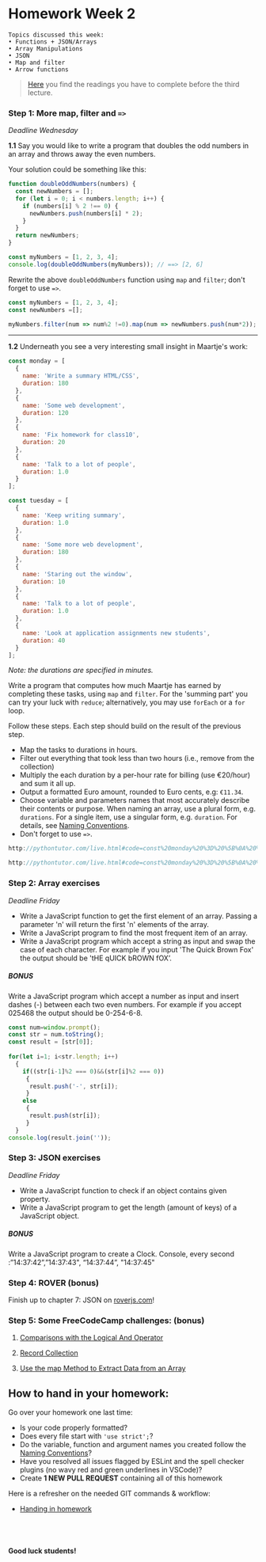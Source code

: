 # Homework Week 2

```
Topics discussed this week:
• Functions + JSON/Arrays
• Array Manipulations
• JSON
• Map and filter
• Arrow functions
```

> [Here](/Week3/README.md) you find the readings you have to complete before the third lecture.

### Step 1: More map, filter and `=>`

_Deadline Wednesday_

**1.1** Say you would like to write a program that doubles the odd numbers in an array and throws away the even numbers.

Your solution could be something like this:

```js
function doubleOddNumbers(numbers) {
  const newNumbers = [];
  for (let i = 0; i < numbers.length; i++) {
    if (numbers[i] % 2 !== 0) {
      newNumbers.push(numbers[i] * 2);
    }
  }
  return newNumbers;
}

const myNumbers = [1, 2, 3, 4];
console.log(doubleOddNumbers(myNumbers)); // ==> [2, 6]
```

Rewrite the above `doubleOddNumbers` function using `map` and `filter`; don't forget to use `=>`.


```js 
const myNumbers = [1, 2, 3, 4];
const newNumbers =[];

myNumbers.filter(num => num%2 !=0).map(num => newNumbers.push(num*2));

```
---

**1.2** Underneath you see a very interesting small insight in Maartje's work:

```js 
const monday = [
  {
    name: 'Write a summary HTML/CSS',
    duration: 180
  },
  {
    name: 'Some web development',
    duration: 120
  },
  {
    name: 'Fix homework for class10',
    duration: 20
  },
  {
    name: 'Talk to a lot of people',
    duration: 1.0
  }
];

const tuesday = [
  {
    name: 'Keep writing summary',
    duration: 1.0
  },
  {
    name: 'Some more web development',
    duration: 180
  },
  {
    name: 'Staring out the window',
    duration: 10
  },
  {
    name: 'Talk to a lot of people',
    duration: 1.0
  },
  {
    name: 'Look at application assignments new students',
    duration: 40
  }
];
```

_Note: the durations are specified in minutes._

Write a program that computes how much Maartje has earned by completing these tasks, using `map` and `filter`. For the 'summing part' you can try your luck with `reduce`; alternatively, you may use `forEach` or a `for` loop.

Follow these steps. Each step should build on the result of the previous step.

- Map the tasks to durations in hours.
- Filter out everything that took less than two hours (i.e., remove from the collection)
- Multiply the each duration by a per-hour rate for billing (use €20/hour) and sum it all up.
- Output a formatted Euro amount, rounded to Euro cents, e.g: `€11.34`.
- Choose variable and parameters names that most accurately describe their contents or purpose. When naming an array, use a plural form, e.g. `durations`. For a single item, use a singular form, e.g. `duration`. For details, see [Naming Conventions](https://github.com/HackYourFuture/fundamentals/blob/master/fundamentals/naming_conventions.md).
- Don't forget to use `=>`.


```js
http://pythontutor.com/live.html#code=const%20monday%20%3D%20%5B%0A%20%20%7B%0A%20%20%20%20name%3A%20'Write%20a%20summary%20HTML/CSS',%0A%20%20%20%20duration%3A%20180%0A%20%20%7D,%0A%20%20%7B%0A%20%20%20%20name%3A%20'Some%20web%20development',%0A%20%20%20%20duration%3A%20120%0A%20%20%7D,%0A%20%20%7B%0A%20%20%20%20name%3A%20'Fix%20homework%20for%20class10',%0A%20%20%20%20duration%3A%2020%0A%20%20%7D,%0A%20%20%7B%0A%20%20%20%20name%3A%20'Talk%20to%20a%20lot%20of%20people',%0A%20%20%20%20duration%3A%201.0%0A%20%20%7D%0A%5D%3B%0A%0Aconst%20tuesday%20%3D%20%5B%0A%20%20%7B%0A%20%20%20%20name%3A%20'Keep%20writing%20summary',%0A%20%20%20%20duration%3A%201.0%0A%20%20%7D,%0A%20%20%7B%0A%20%20%20%20name%3A%20'Some%20more%20web%20development',%0A%20%20%20%20duration%3A%20180%0A%20%20%7D,%0A%20%20%7B%0A%20%20%20%20name%3A%20'Staring%20out%20the%20window',%0A%20%20%20%20duration%3A%2010%0A%20%20%7D,%0A%20%20%7B%0A%20%20%20%20name%3A%20'Talk%20to%20a%20lot%20of%20people',%0A%20%20%20%20duration%3A%201.0%0A%20%20%7D,%0A%20%20%7B%0A%20%20%20%20name%3A%20'Look%20at%20application%20assignments%20new%20students',%0A%20%20%20%20duration%3A%2040%0A%20%20%7D%0A%5D%3B%0A%0A%20%20%20%20%0Aconst%20mondayDur%20%3D%20monday.map%28%28element%29%3D%3E%7B%0A%20%20%20%20%20%20return%20element.duration%3B%0A%20%20%7D%20%29.filter%28dur%20%3D%3E%20dur%3C120%29%0Aconst%20TuesdayDur%20%3D%20tuesday.map%28%28element%29%3D%3E%7B%0A%20%20%20%20%20%20return%20element.duration%3B%0A%20%20%7D%20%29.filter%28dur%20%3D%3E%20dur%3C120%29&cumulative=false&curInstr=42&heapPrimitives=nevernest&mode=display&origin=opt-live.js&py=js&rawInputLstJSON=%5B%5D&textReferences=false
```

```js
http://pythontutor.com/live.html#code=const%20monday%20%3D%20%5B%0A%20%20%7B%0A%20%20%20%20name%3A%20'Write%20a%20summary%20HTML/CSS',%0A%20%20%20%20duration%3A%20180%0A%20%20%7D,%0A%20%20%7B%0A%20%20%20%20name%3A%20'Some%20web%20development',%0A%20%20%20%20duration%3A%20120%0A%20%20%7D,%0A%20%20%7B%0A%20%20%20%20name%3A%20'Fix%20homework%20for%20class10',%0A%20%20%20%20duration%3A%2020%0A%20%20%7D,%0A%20%20%7B%0A%20%20%20%20name%3A%20'Talk%20to%20a%20lot%20of%20people',%0A%20%20%20%20duration%3A%201.0%0A%20%20%7D%0A%5D%3B%0A%0Aconst%20tuesday%20%3D%20%5B%0A%20%20%7B%0A%20%20%20%20name%3A%20'Keep%20writing%20summary',%0A%20%20%20%20duration%3A%201.0%0A%20%20%7D,%0A%20%20%7B%0A%20%20%20%20name%3A%20'Some%20more%20web%20development',%0A%20%20%20%20duration%3A%20180%0A%20%20%7D,%0A%20%20%7B%0A%20%20%20%20name%3A%20'Staring%20out%20the%20window',%0A%20%20%20%20duration%3A%2010%0A%20%20%7D,%0A%20%20%7B%0A%20%20%20%20name%3A%20'Talk%20to%20a%20lot%20of%20people',%0A%20%20%20%20duration%3A%201.0%0A%20%20%7D,%0A%20%20%7B%0A%20%20%20%20name%3A%20'Look%20at%20application%20assignments%20new%20students',%0A%20%20%20%20duration%3A%2040%0A%20%20%7D%0A%5D%3B%0A%0Aconst%20maartjesTasks%20%3D%20monday.concat%28tuesday%29%3B%0A%0Aconst%20convertHours%20%3D%20maartjesTasks.map%28element%20%3D%3Eelement.duration/60%29.filter%28x%3D%3Ex%3C%3D2%29%0A%0A%0A&cumulative=false&curInstr=41&heapPrimitives=nevernest&mode=display&origin=opt-live.js&py=js&rawInputLstJSON=%5B%5D&textReferences=false
```
 



### Step 2: Array exercises
_Deadline Friday_

- Write a JavaScript function to get the first element of an array. Passing a parameter 'n' will return the first 'n' elements of the array.
- Write a JavaScript program to find the most frequent item of an array.
- Write a JavaScript program which accept a string as input and swap the case of each character. For example if you input 'The Quick Brown Fox' the output should be 'tHE qUICK bROWN fOX’.

##### BONUS

Write a JavaScript program which accept a number as input and insert dashes (-) between each two even numbers. For example if you accept 025468 the output should be 0-254-6-8.

```js 
const num=window.prompt();
const str = num.toString();
const result = [str[0]];
  
for(let i=1; i<str.length; i++)
  {
    if((str[i-1]%2 === 0)&&(str[i]%2 === 0))
     {
      result.push('-', str[i]);
     }
    else
     {
      result.push(str[i]);
     }
  }
console.log(result.join(''));

```

### Step 3: JSON exercises
_Deadline Friday_
- Write a JavaScript function to check if an object contains given property.
- Write a JavaScript program to get the length (amount of keys) of a JavaScript object.

##### BONUS

Write a JavaScript program to create a Clock.
Console, every second :”14:37:42”,”14:37:43", “14:37:44”, "14:37:45" 

### Step 4: ROVER (bonus)

Finish up to chapter 7: JSON on [roverjs.com](http://roverjs.com/)!

### Step 5: **Some FreeCodeCamp challenges:** (bonus)


1. [Comparisons with the Logical And Operator](https://www.freecodecamp.com/challenges/comparisons-with-the-logical-and-operator)

2. [Record Collection](https://www.freecodecamp.com/challenges/record-collection)

3. [Use the map Method to Extract Data from an Array](https://learn.freecodecamp.org/javascript-algorithms-and-data-structures/functional-programming/use-the-map-method-to-extract-data-from-an-array)


## How to hand in your homework:

Go over your homework one last time:

- Is your code properly formatted?
- Does every file start with `'use strict';`?
- Do the variable, function and argument names you created follow the [Naming Conventions](https://github.com/HackYourFuture/fundamentals/blob/master/fundamentals/naming_conventions.md)?
- Have you resolved all issues flagged by ESLint and the spell checker plugins (no wavy red and green underlines in VSCode)?
- Create  **1 NEW PULL REQUEST** containing all of this homework 

Here is a refresher on the needed GIT commands & workflow:

- [Handing in homework](https://github.com/HackYourFuture/fundamentals/blob/master/fundamentals/homework_pr.md)

</br></br>

#### Good luck students!
